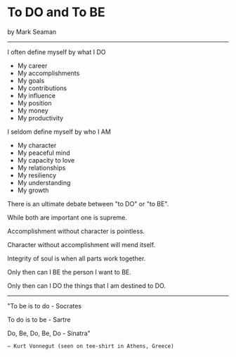 
# To DO and To BE

by Mark Seaman

---

I often define myself by what I DO

- My career
- My accomplishments
- My goals
- My contributions
- My influence
- My position
- My money
- My productivity

I seldom define myself by who I AM

- My character
- My peaceful mind
- My capacity to love
- My relationships
- My resiliency
- My understanding
- My growth

There is an ultimate debate between "to DO" or "to BE".

While both are important one is supreme.

Accomplishment without character is pointless.

Character without accomplishment will mend itself.

Integrity of soul is when all parts work together.

Only then can I BE the person I want to BE.

Only then can I DO the things that I am destined to DO.

---

"To be is to do - Socrates

To do is to be - Sartre

Do, Be, Do, Be, Do - Sinatra"

    ― Kurt Vonnegut (seen on tee-shirt in Athens, Greece)
